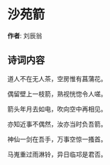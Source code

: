 # 沙苑箭

**作者**: 刘辰翁

## 诗词内容

道人不在无人茶，空房惟有菖蒲花。

偶留壁上一枝箭，熟视恍惚令人嗟。

箭头年月去如电，吹向空中再相见。

亦知近事不偶然，汝亦当时负吾箭。

神仙一剑在吾手，万事空惊一搔首。

马嵬重过雨淋铃，异日临邛是君否。

